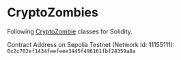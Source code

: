 # CryptoZombies

Following [CryptoZombie](https://cryptozombies.io/en/solidity) classes for Solidity.

Contract Address on Sepolia Testnet (Network Id: 11155111):
`0x2c702ef1434feefeee3445f496161fbf24359a8a`